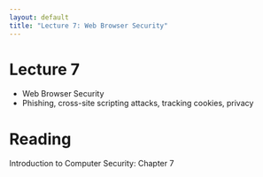 ```yaml
---
layout: default
title: "Lecture 7: Web Browser Security"
---
```


# Lecture 7

- Web Browser Security
- Phishing, cross-site scripting attacks, tracking cookies, privacy


# Reading 

Introduction to Computer Security: Chapter 7
